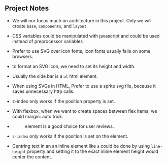 ## Project Notes

* We will nor focus much on architecture in this project. Only we will create `base`, `components`, and `layout`.

* CSS variables could be manipulated with javascript and could be used instead of preprocessor variables

* Prefer to use SVG over icon fonts, icon fonts usually fails on some browsers.

* to format an SVG icon, we need to set its height and width.

* Usually the side bar is a `ul` html element.

* When using SVGs in HTML, Prefer to use a sprite svg file, because it saves unnecessary http calls.

* z-index only works if the position property is set.

* With flexbox, when we want to create spaces between flex items, we could margin: auto trick.

* <figure> element is a good choice for user reviews.

* `z-index` only works if the position is set on the element. 

* Centring text in an an inline element like `a` could be done by using `line-height` property and setting it to the exact inline element height would center the content. 